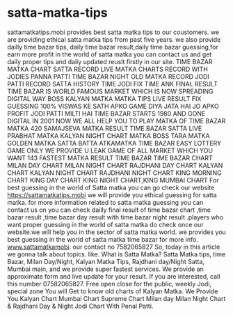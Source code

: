 # satta-matka-tips
sattamatkatips.mobi provides best satta matka tips to our coustomers. we are providing ethical satta matka tips from past five years. we also provide dailly time bazar tips, daily time bazar result,daily time bazar guessing,for earn more profit in the world of satta matka you can contact us and get daily proper tips and daily updated reuslt firstly in our site.  TIME BAZAR MATKA CHART SATTA RECORD LIVE MATKA CHARTS RECORD WITH JODIES PANNA PATTI TIME BAZAR NIGHT OLD MATKA RECORD JODI PATTI RECORD SATTA HISTORY TIME JODI FIX TIME ANK FINAL RESULT TIME BAZAR IS WORLD FAMOUS MARKET WHICH IS NOW SPREADING DIGITAL WAY BOSS KALYAN MATKA MATKA TIPS LIVE RESULT FIX GUESSING 100% VISWAS KE SATH APKO GAME DIYA JATA HAI JO APKO PROFIT JODI PATTI MILTI HAI TIME BAZAR STARTS 1980 AND GONE DIGITAL IN 2001 NOW WE ALL HELP YOU TO PLAY MATKA OF TIME BAZAR MATKA 420 SAMAJSEVA MATKA RESULT TIME BAZAR SATTA LIVE PRABHAT MATKA KALYAN NIGHT CHART MATKA BOSS TARA MATKA GOLDEN MATKA SATTA BATTA ATKAMATKA TIME BAZAR EASY LOTTERY GAME ONLY WE PROVIDE U LEAK GAME OF ALL MARKET WHICH YOU WANT 143 FASTEST MATKA RESULT TIME BAZAR TIME BAZAR CHART MILAN DAY CHART MILAN NIGHT CHART RAJDHANI DAY CHART KALYAN CHART KALYAN NIGHT CHART RAJDHANI NIGHT CHART KING MORNING CHART KING DAY CHART KING NIGHT CHART,KING MUMBAI CHART  For best guessing in the world of Satta matka you can go check our website https://sattamatkatips.mobi we will provide you ethical guessing for satta matka. for more information related to satta matka guessing you can contact us on   you can check dailly final result of time bazar chart  ,time bazar result ,time bazar day result with time bazar night result .players who want proper guessing  in the world of satta matka do check once our website.we will help you in the sector of satta matka world. we provides you best guessing in the world of satta matka time bazar for more info. www.sattamatkamobi. our contact no 7582065827   So, today in this article we gonna talk about topics. like.  What is Satta Matka?   Satta Matka tips, time Bazar, Milan Day/Night, Kalyan Matka Tips, Rajdhani day/Night Satta, Mumbai main, and we provide super fastest services.  We provide an approximate form and live update for your result. If you are interested, call this number 07582065827.  Free open close for the public, weekly Jodi, special zone  You will Get to know old charts of Kalyan Matka. We Provide You Kalyan Chart Mumbai Chart Supreme Chart Milan day Milan Night Chart &amp; Rajdhani Day &amp; Night Jodi Chart With Penal Patti.
